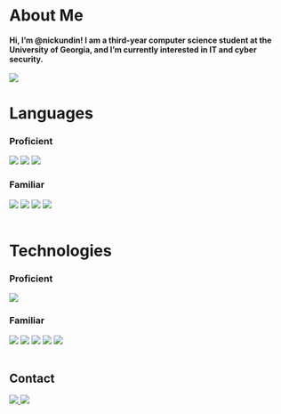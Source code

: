 # About Me
**Hi, I’m @nickundin! I am a third-year computer science student at the University of Georgia, and I’m currently interested in IT and cyber security.**
<br/>
<br/>
<img src="https://github-readme-stats.vercel.app/api?username=nickundin" />
# Languages
### Proficient
<div>
<img src="https://img.shields.io/badge/Java-ED8B00?style=for-the-badge&logo=java&logoColor=white" />
<img src="https://img.shields.io/badge/C-00599C?style=for-the-badge&logo=c&logoColor=white" />
<img src="https://img.shields.io/badge/C%2B%2B-00599C?style=for-the-badge&logo=c%2B%2B&logoColor=white" /> 
</div>

### Familiar
<div>
<img src="https://img.shields.io/badge/HTML5-E34F26?style=for-the-badge&logo=html5&logoColor=white" />
<img src="https://img.shields.io/badge/CSS3-1572B6?style=for-the-badge&logo=css3&logoColor=white" />
<img src="https://img.shields.io/badge/JavaScript-323330?style=for-the-badge&logo=javascript&logoColor=F7DF1E" />
<img src="https://img.shields.io/badge/Python-FFD43B?style=for-the-badge&logo=python&logoColor=darkgreen" />
</div>

<br/>

# Technologies
### Proficient
<div>
<img src="https://img.shields.io/badge/Git-F05032?style=for-the-badge&logo=git&logoColor=white" />
</div>

### Familiar
<div>
<img src="https://img.shields.io/badge/Amazon_AWS-FF9900?style=for-the-badge&logo=amazonaws&logoColor=white" />
<img src="https://img.shields.io/badge/Docker-2CA5E0?style=for-the-badge&logo=docker&logoColor=white" />
<img src="https://img.shields.io/badge/Flask-000000?style=for-the-badge&logo=flask&logoColor=white" />
<img src="https://img.shields.io/badge/Node.js-339933?style=for-the-badge&logo=nodedotjs&logoColor=white" />
<img src="https://img.shields.io/badge/Bootstrap-563D7C?style=for-the-badge&logo=bootstrap&logoColor=white" />
</div>

<br/>

## Contact
<a href="mailto:nickundin@gmail.com">
  <img src="https://img.shields.io/badge/Gmail-D14836?style=for-the-badge&logo=gmail&logoColor=white" />
<a href="https://www.linkedin.com/in/nickundin">
  <img src="https://img.shields.io/badge/LinkedIn-0077B5?style=for-the-badge&logo=linkedin&logoColor=white" />
</a>
